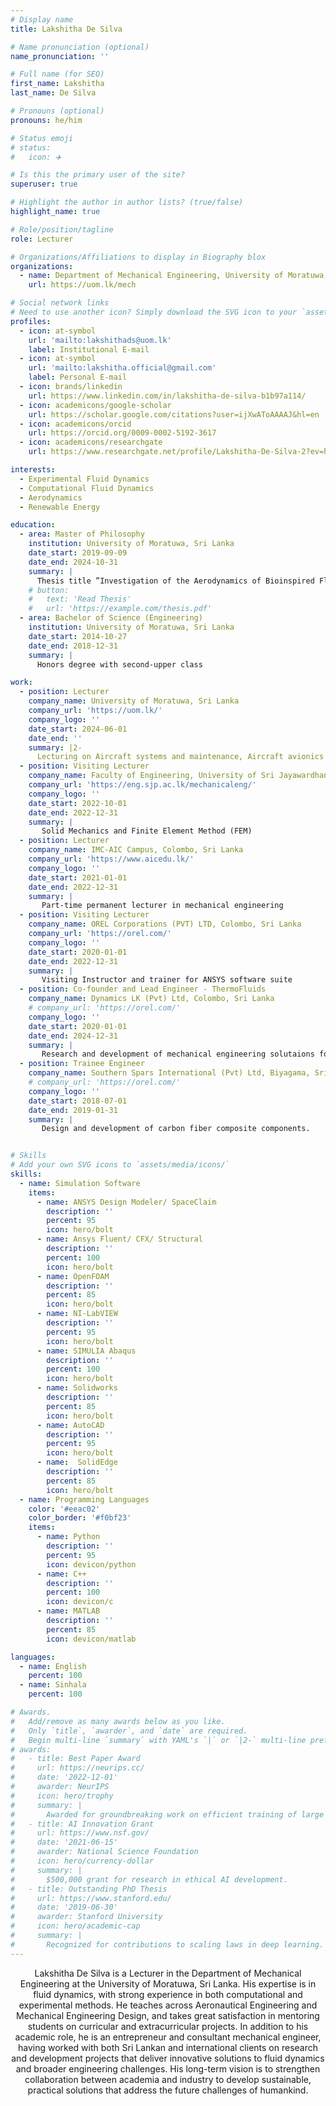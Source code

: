 ```yaml
---
# Display name
title: Lakshitha De Silva

# Name pronunciation (optional)
name_pronunciation: ''

# Full name (for SEO)
first_name: Lakshitha
last_name: De Silva

# Pronouns (optional)
pronouns: he/him

# Status emoji
# status:
#   icon: ✈️

# Is this the primary user of the site?
superuser: true

# Highlight the author in author lists? (true/false)
highlight_name: true

# Role/position/tagline
role: Lecturer

# Organizations/Affiliations to display in Biography blox
organizations:
  - name: Department of Mechanical Engineering, University of Moratuwa, Sri Lanka
    url: https://uom.lk/mech

# Social network links
# Need to use another icon? Simply download the SVG icon to your `assets/media/icons/` folder.
profiles:
  - icon: at-symbol
    url: 'mailto:lakshithads@uom.lk'
    label: Institutional E-mail
  - icon: at-symbol
    url: 'mailto:lakshitha.official@gmail.com'
    label: Personal E-mail
  - icon: brands/linkedin
    url: https://www.linkedin.com/in/lakshitha-de-silva-b1b97a114/
  - icon: academicons/google-scholar
    url: https://scholar.google.com/citations?user=ijXwAToAAAAJ&hl=en
  - icon: academicons/orcid
    url: https://orcid.org/0009-0002-5192-3617
  - icon: academicons/researchgate
    url: https://www.researchgate.net/profile/Lakshitha-De-Silva-2?ev=hdr_xprf

interests:
  - Experimental Fluid Dynamics
  - Computational Fluid Dynamics
  - Aerodynamics
  - Renewable Energy

education:
  - area: Master of Philosophy
    institution: University of Moratuwa, Sri Lanka
    date_start: 2019-09-09
    date_end: 2024-10-31
    summary: |
      Thesis title ”Investigation of the Aerodynamics of Bioinspired Flapping Wings”. Experimental and computational investigation of pitching and plunging wings inspired by kinematics of birds to improve future Flapping Wing Bioinspired Aerial Vehicles (FWBAVs) performance.
    # button:
    #   text: 'Read Thesis'
    #   url: 'https://example.com/thesis.pdf'
  - area: Bachelor of Science (Engineering)
    institution: University of Moratuwa, Sri Lanka
    date_start: 2014-10-27
    date_end: 2018-12-31
    summary: |
      Honors degree with second-upper class

work:
  - position: Lecturer
    company_name: University of Moratuwa, Sri Lanka
    company_url: 'https://uom.lk/'
    company_logo: ''
    date_start: 2024-06-01
    date_end: ''
    summary: |2-
      Lecturing on Aircraft systems and maintenance, Aircraft avionics and human factors, Aerodynamics. Project Supervision of Glider and UAV design project (2nd and 3rd year students), Aircraft design project (3rd year students), Final year projects (4th year students)
  - position: Visiting Lecturer
    company_name: Faculty of Engineering, University of Sri Jayawardhanapura, Sri Lanka
    company_url: 'https://eng.sjp.ac.lk/mechanicaleng/'
    company_logo: ''
    date_start: 2022-10-01
    date_end: 2022-12-31
    summary: |
       Solid Mechanics and Finite Element Method (FEM)
  - position: Lecturer
    company_name: IMC-AIC Campus, Colombo, Sri Lanka
    company_url: 'https://www.aicedu.lk/'
    company_logo: ''
    date_start: 2021-01-01
    date_end: 2022-12-31
    summary: |
       Part-time permanent lecturer in mechanical engineering
  - position: Visiting Lecturer
    company_name: OREL Corporations (PVT) LTD, Colombo, Sri Lanka
    company_url: 'https://orel.com/'
    company_logo: ''
    date_start: 2020-01-01
    date_end: 2022-12-31
    summary: |
       Visiting Instructor and trainer for ANSYS software suite
  - position: Co-founder and Lead Engineer - ThermoFluids
    company_name: Dynamics LK (Pvt) Ltd, Colombo, Sri Lanka
    # company_url: 'https://orel.com/'
    company_logo: ''
    date_start: 2020-01-01
    date_end: 2024-12-31
    summary: |
       Research and development of mechanical engineering solutaions for local and international clients.
  - position: Trainee Engineer
    company_name: Southern Spars International (Pvt) Ltd, Biyagama, Sri Lanka
    # company_url: 'https://orel.com/'
    company_logo: ''
    date_start: 2018-07-01
    date_end: 2019-01-31
    summary: |
       Design and development of carbon fiber composite components.


# Skills
# Add your own SVG icons to `assets/media/icons/`
skills:
  - name: Simulation Software
    items:
      - name: ANSYS Design Modeler/ SpaceClaim
        description: ''
        percent: 95
        icon: hero/bolt
      - name: Ansys Fluent/ CFX/ Structural
        description: ''
        percent: 100
        icon: hero/bolt
      - name: OpenFOAM
        description: ''
        percent: 85
        icon: hero/bolt
      - name: NI-LabVIEW
        description: ''
        percent: 95
        icon: hero/bolt
      - name: SIMULIA Abaqus
        description: ''
        percent: 100
        icon: hero/bolt
      - name: Solidworks
        description: ''
        percent: 85
        icon: hero/bolt
      - name: AutoCAD
        description: ''
        percent: 95
        icon: hero/bolt
      - name:  SolidEdge
        description: ''
        percent: 85
        icon: hero/bolt
  - name: Programming Languages
    color: '#eeac02'
    color_border: '#f0bf23'
    items:
      - name: Python
        description: ''
        percent: 95
        icon: devicon/python
      - name: C++
        description: ''
        percent: 100
        icon: devicon/c
      - name: MATLAB
        description: ''
        percent: 85
        icon: devicon/matlab

languages:
  - name: English
    percent: 100
  - name: Sinhala
    percent: 100

# Awards.
#   Add/remove as many awards below as you like.
#   Only `title`, `awarder`, and `date` are required.
#   Begin multi-line `summary` with YAML's `|` or `|2-` multi-line prefix and indent 2 spaces below.
# awards:
#   - title: Best Paper Award
#     url: https://neurips.cc/
#     date: '2022-12-01'
#     awarder: NeurIPS
#     icon: hero/trophy
#     summary: |
#       Awarded for groundbreaking work on efficient training of large models.
#   - title: AI Innovation Grant
#     url: https://www.nsf.gov/
#     date: '2021-06-15'
#     awarder: National Science Foundation
#     icon: hero/currency-dollar
#     summary: |
#       $500,000 grant for research in ethical AI development.
#   - title: Outstanding PhD Thesis
#     url: https://www.stanford.edu/
#     date: '2019-06-30'
#     awarder: Stanford University
#     icon: hero/academic-cap
#     summary: |
#       Recognized for contributions to scaling laws in deep learning.
---
```

<div style="text-align: center;">
Lakshitha De Silva is a Lecturer in the Department of Mechanical Engineering at the University of Moratuwa, Sri Lanka. His expertise is in fluid dynamics, with strong experience in both computational and experimental methods. He teaches across Aeronautical Engineering and Mechanical Engineering Design, and takes great satisfaction in mentoring students on curricular and extracurricular projects. In addition to his academic role, he is an entrepreneur and consultant mechanical engineer, having worked with both Sri Lankan and international clients on research and development projects that deliver innovative solutions to fluid dynamics and broader engineering challenges. His long-term vision is to strengthen collaboration between academia and industry to develop sustainable, practical solutions that address the future challenges of humankind.
</div>